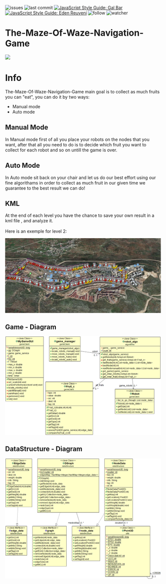 ![issues](https://img.shields.io/github/issues/galbar07/The-Maze-Of-Waze-Navigation-Game)
![last commit](https://img.shields.io/github/last-commit/galbar07/The-Maze-Of-Waze-Navigation-Game)
[![JavaScript Style Guide: Gal Bar](https://img.shields.io/badge/Gal%20Bar-linkedin-brightgreen.svg?style=flat)](https://il.linkedin.com/in/gal-bar-576638173?trk=people-guest_profile-result-card_result-card_full-click)
[![JavaScript Style Guide: Eden Reuveni](https://img.shields.io/badge/Eden%20Reuveni-linkedin-brightgreen.svg?style=flat)](https://www.linkedin.com/in/eden-reuveni/)
![follow](https://img.shields.io/github/followers/galbar07?label=Follow&style=social)
![watcher](https://img.shields.io/github/watchers/galbar07/The-Maze-Of-Waze-Navigation-Game?label=Watcher&style=social)


# The-Maze-Of-Waze-Navigation-Game

[![](https://imgur.com/PYbAdDu.png)](http://www.youtube.com/watch?v=cTmzMv8FwFY "Project")

#             Info

The-Maze-Of-Waze-Navigation-Game main goal is to collect as much fruits you can "eat", you can do it by two ways:
- Manual mode
- Auto mode


##      Manual Mode

In Manual mode first of all you place your robots on the nodes that you want, 
after that all you need to do is to decide which fruit you want to collect for each 
robot and so on untill the game is over.


##      Auto Mode

In Auto mode sit back on your chair and let us do our best effort using our fine algorithams
in order to collect as much fruit in our given time we guarantee to the best result we can do!


##      KML

At the end of each level you have the chance to save your own result in a kml file ,
and analyze it.<br><br>
Here is an exemple for level 2:

<img src="images/map2.JPG" >

## Game - Diagram
<img src="images/Game_mannage.png" >

## DataStructure - Diagram
<img src="images/DataStructure.png" >

